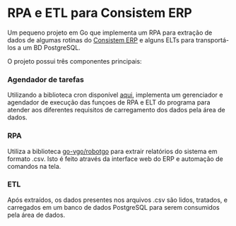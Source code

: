 # RPA e ETL para Consistem ERP
Um pequeno projeto em Go que implementa um RPA para extração de dados de algumas rotinas do [Consistem ERP](https://consistem.com.br/) e alguns ELTs para transportá-los a um BD PostgreSQL.

O projeto possui três componentes principais:
### Agendador de tarefas

Utilizando a biblioteca cron disponível [aqui](https://github.com/robfig/cron), implementa um gerenciador e agendador de execução das funçoes de RPA e ELT do programa
para atender aos diferentes requisitos de carregamento dos dados pela área de dados.

### RPA

Utiliza a biblioteca [go-vgo/robotgo](https://github.com/go-vgo/robotgo) para extrair relatórios do sistema em formato .csv. Isto é feito através da interface web do ERP
e automação de comandos na tela.

### ETL

Após extraídos, os dados presentes nos arquivos .csv são lidos, tratados, e carregados em um banco de dados PostgreSQL para serem consumidos pela área de dados.

